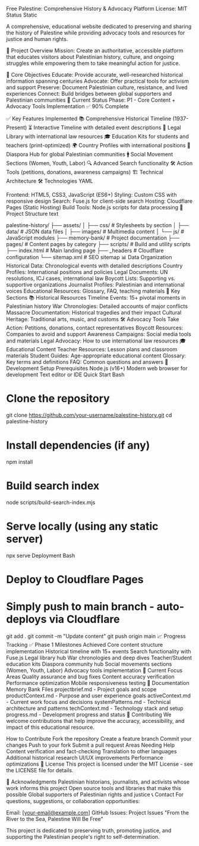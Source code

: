 Free Palestine: Comprehensive History & Advocacy Platform
License: MIT
Status
Static

A comprehensive, educational website dedicated to preserving and sharing the history of Palestine while providing advocacy tools and resources for justice and human rights.

🎯 Project Overview
Mission: Create an authoritative, accessible platform that educates visitors about Palestinian history, culture, and ongoing struggles while empowering them to take meaningful action for justice.

🎯 Core Objectives
Educate: Provide accurate, well-researched historical information spanning centuries
Advocate: Offer practical tools for activism and support
Preserve: Document Palestinian culture, resistance, and lived experiences
Connect: Build bridges between global supporters and Palestinian communities
🚀 Current Status
Phase: P1 - Core Content + Advocacy Tools Implementation ✅ 90% Complete

✅ Key Features Implemented
📚 Comprehensive Historical Timeline (1937-Present)
⏳ Interactive Timeline with detailed event descriptions
📖 Legal Library with international law resources
🎓 Education Kits for students and teachers (print-optimized)
🌍 Country Profiles with international positions
👥 Diaspora Hub for global Palestinian communities
🚹 Social Movement Sections (Women, Youth, Labor)
🔍 Advanced Search functionality
🛠️ Action Tools (petitions, donations, awareness campaigns)
🏗️ Technical Architecture
🛠️ Technologies
YAML

Frontend: HTML5, CSS3, JavaScript (ES6+)
Styling: Custom CSS with responsive design
Search: Fuse.js for client-side search
Hosting: Cloudflare Pages (Static Hosting)
Build Tools: Node.js scripts for data processing
📁 Project Structure
text

palestine-history/
├── assets/
│   ├── css/           # Stylesheets by section
│   ├── data/          # JSON data files
│   ├── images/        # Multimedia content
│   └── js/            # JavaScript modules
├── memory-bank/       # Project documentation
├── pages/             # Content pages by category
├── scripts/           # Build and utility scripts
├── index.html         # Main landing page
├── _headers           # Cloudflare configuration
└── sitemap.xml        # SEO sitemap
📊 Data Organization
Historical Data: Chronological events with detailed descriptions
Country Profiles: International positions and policies
Legal Documents: UN resolutions, ICJ cases, international law
Boycott Lists: Supporting vs. supportive organizations
Journalist Profiles: Palestinian and international voices
Educational Resources: Glossary, FAQ, teaching materials
🎨 Key Sections
📚 Historical Resources
Timeline Events: 15+ pivotal moments in Palestinian history
War Chronologies: Detailed accounts of major conflicts
Massacre Documentation: Historical tragedies and their impact
Cultural Heritage: Traditional arts, music, and customs
🛠️ Advocacy Tools
Take Action: Petitions, donations, contact representatives
Boycott Resources: Companies to avoid and support
Awareness Campaigns: Social media tools and materials
Legal Advocacy: How to use international law resources
🎓 Educational Content
Teacher Resources: Lesson plans and classroom materials
Student Guides: Age-appropriate educational content
Glossary: Key terms and definitions
FAQ: Common questions and answers
🔧 Development Setup
Prerequisites
Node.js (v16+)
Modern web browser for development
Text editor or IDE
Quick Start
Bash

# Clone the repository
git clone https://github.com/your-username/palestine-history.git
cd palestine-history

# Install dependencies (if any)
npm install

# Build search index
node scripts/build-search-index.mjs

# Serve locally (using any static server)
npx serve
Deployment
Bash

# Deploy to Cloudflare Pages
# Simply push to main branch - auto-deploys via Cloudflare
git add .
git commit -m "Update content"
git push origin main
📈 Progress Tracking
✅ Phase 1 Milestones Achieved
 Core content structure implementation
 Historical timeline with 15+ events
 Search functionality with Fuse.js
 Legal library hub
 War chronologies and deep dives
 Teacher/Student education kits
 Diaspora community hub
 Social movements sections (Women, Youth, Labor)
 Advocacy tools implementation
🚧 Current Focus Areas
Quality assurance and bug fixes
Content accuracy verification
Performance optimization
Mobile responsiveness testing
📖 Documentation
Memory Bank Files
projectbrief.md - Project goals and scope
productContext.md - Purpose and user experience goals
activeContext.md - Current work focus and decisions
systemPatterns.md - Technical architecture and patterns
techContext.md - Technology stack and setup
progress.md - Development progress and status
🤝 Contributing
We welcome contributions that help improve the accuracy, accessibility, and impact of this educational resource.

How to Contribute
Fork the repository
Create a feature branch
Commit your changes
Push to your fork
Submit a pull request
Areas Needing Help
Content verification and fact-checking
Translation to other languages
Additional historical research
UI/UX improvements
Performance optimizations
📜 License
This project is licensed under the MIT License - see the LICENSE file for details.

🙏 Acknowledgments
Palestinian historians, journalists, and activists whose work informs this project
Open source tools and libraries that make this possible
Global supporters of Palestinian rights and justice
📞 Contact
For questions, suggestions, or collaboration opportunities:

Email: [your-email@example.com]
GitHub Issues: Project Issues
"From the River to the Sea, Palestine Will Be Free"

This project is dedicated to preserving truth, promoting justice, and supporting the Palestinian people's right to self-determination.